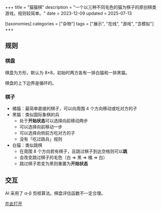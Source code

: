 +++
title = "猫猫棋"
description = "一个以三种不同毛色的猫为棋子的原创棋类游戏，规则较简单。"
date = 2023-12-09
updated = 2025-07-13

[taxonomies]
categories = ["杂物"]
tags = ["展示", "在线", "游戏", "含模拟"]
+++

## 规则
### 棋盘
棋盘为方形，默认为 8×8，初始时两方各有一排白猫和一排黑猫。

棋盘的上下边界是循环的。

### 棋子
* 橘猫：最简单直接的棋子，可以向周围 4 个方向移动或吃对方的子
* 黑猫：类似国际象棋的兵
	* 处于**开始状态**可以选择向前移动两步
	* 可以选择向前移动一步
	* 可以选择向侧前方吃对方的子
	* 没有「吃过路兵」规则
* 白猫：类似跳棋
	* 在周围 8 个方向若有棋子，且跳过棋子到达空格则可以**跳**
	* 会改变跳过棋子的毛色（白 => 黑 => 橘 => 白）
	* 跳过棋子若变为黑则重置为**开始状态**

## 交互
AI 采用了 α-β 剪枝算法。棋盘评估函数不一定合理。

[在此打开](/playground/cat_chess.html)
